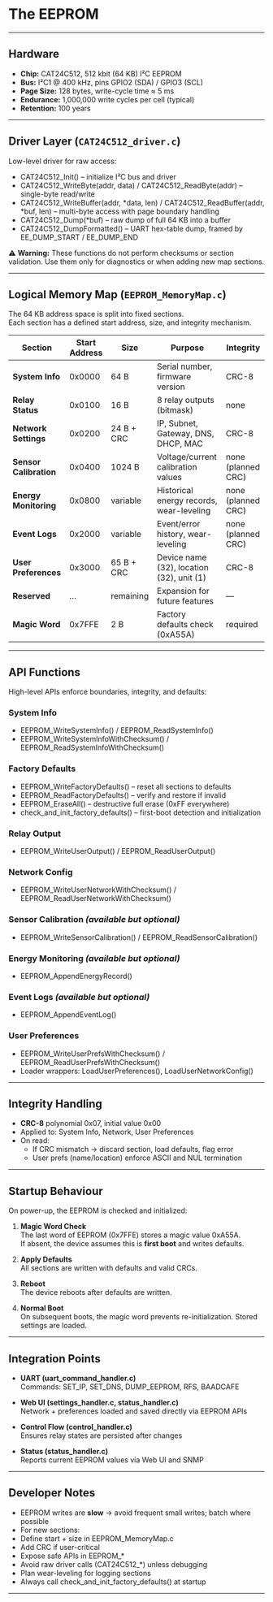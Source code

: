 # The EEPROM 

---

## Hardware

- **Chip:** CAT24C512, 512 kbit (64 KB) I²C EEPROM  
- **Bus:** I²C1 @ 400 kHz, pins GPIO2 (SDA) / GPIO3 (SCL)  
- **Page Size:** 128 bytes, write-cycle time ≈ 5 ms  
- **Endurance:** 1,000,000 write cycles per cell (typical)  
- **Retention:** 100 years  

---

## Driver Layer (`CAT24C512_driver.c`)

Low-level driver for raw access:

- CAT24C512_Init() – initialize I²C bus and driver  
- CAT24C512_WriteByte(addr, data) / CAT24C512_ReadByte(addr) – single-byte read/write  
- CAT24C512_WriteBuffer(addr, *data, len) / CAT24C512_ReadBuffer(addr, *buf, len) – multi-byte access with page boundary handling  
- CAT24C512_Dump(*buf) – raw dump of full 64 KB into a buffer  
- CAT24C512_DumpFormatted() – UART hex-table dump, framed by EE_DUMP_START / EE_DUMP_END  

⚠️ **Warning:** These functions do not perform checksums or section validation. Use them only for diagnostics or when adding new map sections.

---

## Logical Memory Map (`EEPROM_MemoryMap.c`)

The 64 KB address space is split into fixed sections.  
Each section has a defined start address, size, and integrity mechanism.

| Section              | Start Address | Size       | Purpose                                   | Integrity |
|----------------------|---------------|------------|-------------------------------------------|-----------|
| **System Info**      | 0x0000        | 64 B       | Serial number, firmware version           | CRC-8     |
| **Relay Status**     | 0x0100        | 16 B       | 8 relay outputs (bitmask)                 | none      |
| **Network Settings** | 0x0200        | 24 B + CRC | IP, Subnet, Gateway, DNS, DHCP, MAC       | CRC-8     |
| **Sensor Calibration** | 0x0400      | 1024 B     | Voltage/current calibration values        | none (planned CRC) |
| **Energy Monitoring**| 0x0800        | variable   | Historical energy records, wear-leveling  | none (planned CRC) |
| **Event Logs**       | 0x2000        | variable   | Event/error history, wear-leveling        | none (planned CRC) |
| **User Preferences** | 0x3000        | 65 B + CRC | Device name (32), location (32), unit (1) | CRC-8     |
| **Reserved**         | …             | remaining  | Expansion for future features             | —         |
| **Magic Word**       | 0x7FFE        | 2 B        | Factory defaults check (0xA55A)           | required  |

---

## API Functions

High-level APIs enforce boundaries, integrity, and defaults:

### System Info
- EEPROM_WriteSystemInfo() / EEPROM_ReadSystemInfo()  
- EEPROM_WriteSystemInfoWithChecksum() / EEPROM_ReadSystemInfoWithChecksum()  

### Factory Defaults
- EEPROM_WriteFactoryDefaults() – reset all sections to defaults  
- EEPROM_ReadFactoryDefaults() – verify and restore if invalid  
- EEPROM_EraseAll() – destructive full erase (0xFF everywhere)  
- check_and_init_factory_defaults() – first-boot detection and initialization  

### Relay Output
- EEPROM_WriteUserOutput() / EEPROM_ReadUserOutput()  

### Network Config
- EEPROM_WriteUserNetworkWithChecksum() / EEPROM_ReadUserNetworkWithChecksum()  

### Sensor Calibration *(available but optional)*
- EEPROM_WriteSensorCalibration() / EEPROM_ReadSensorCalibration()  

### Energy Monitoring *(available but optional)*
- EEPROM_AppendEnergyRecord()  

### Event Logs *(available but optional)*
- EEPROM_AppendEventLog()  

### User Preferences
- EEPROM_WriteUserPrefsWithChecksum() / EEPROM_ReadUserPrefsWithChecksum()  
- Loader wrappers: LoadUserPreferences(), LoadUserNetworkConfig()  

---

## Integrity Handling

- **CRC-8** polynomial 0x07, initial value 0x00  
- Applied to: System Info, Network, User Preferences  
- On read:  
  - If CRC mismatch → discard section, load defaults, flag error  
  - User prefs (name/location) enforce ASCII and NUL termination  

---

## Startup Behaviour

On power-up, the EEPROM is checked and initialized:

1. **Magic Word Check**  
   The last word of EEPROM (0x7FFE) stores a magic value 0xA55A.  
   If absent, the device assumes this is **first boot** and writes defaults.

2. **Apply Defaults**  
All sections are written with defaults and valid CRCs.  

3. **Reboot**  
The device reboots after defaults are written.  

4. **Normal Boot**  
On subsequent boots, the magic word prevents re-initialization. Stored settings are loaded.

---

## Integration Points

- **UART (uart_command_handler.c)**  
Commands: SET_IP, SET_DNS, DUMP_EEPROM, RFS, BAADCAFE  

- **Web UI (settings_handler.c, status_handler.c)**  
Network + preferences loaded and saved directly via EEPROM APIs  

- **Control Flow (control_handler.c)**  
Ensures relay states are persisted after changes  

- **Status (status_handler.c)**  
Reports current EEPROM values via Web UI and SNMP  

---

## Developer Notes

- EEPROM writes are **slow** → avoid frequent small writes; batch where possible  
- For new sections:  
- Define start + size in EEPROM_MemoryMap.c  
- Add CRC if user-critical  
- Expose safe APIs in EEPROM_*  
- Avoid raw driver calls (CAT24C512_*) unless debugging  
- Plan wear-leveling for logging sections  
- Always call check_and_init_factory_defaults() at startup  

---
